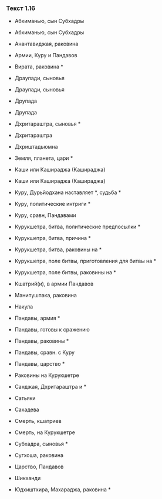 ### Текст 1.16

- Абхиманью, сын Субхадры

- Абхиманью, сын Субхадры

- Анантавиджая, раковина

- Армии, Куру и Пандавов

- Вирата, раковина *

- Драупади, сыновья

- Драупади, сыновья

- Друпада

- Друпада

- Дхритараштра, сыновья *

- Дхритараштра

- Дхриштадьюмна

- Земля, планета, цари *

- Каши или Кашираджа (Кашираджа)

- Каши или Кашираджа (Кашираджа)

- Куру, Дурьйодхана наставляет *, судьба *

- Куру, политические интриги *

- Куру, сравн, Пандавами

- Курукшетра, битва, политические предпосылки *

- Курукшетра, битва, причина *

- Курукшетра, битва, раковины на *

- Курукшетра, поле битвы, приготовления для битвы на *

- Курукшетра, поле битвы, раковины на *

- Кшатрий(и), в армии Пандавов

- Манипушпака, раковина

- Накула

- Пандавы, армия *

- Пандавы, готовы к сражению

- Пандавы, раковины *

- Пандавы, сравн. с Куру

- Пандавы, царство *

- Раковины на Курукшетре

- Санджая, Дхритараштра и *

- Сатьяки

- Сахадева

- Смерть, кшатриев

- Смерть, на Курукшетре

- Субхадра, сыновья *

- Сугхоша, раковина

- Царство, Пандавов

- Шикханди

- Юдхиштхира, Махараджа, раковина *
	
